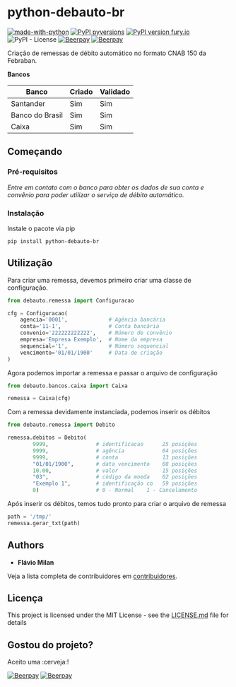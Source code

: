 # python-debauto-br


[![made-with-python](https://img.shields.io/badge/Made%20with-Python-1f425f.svg)](https://www.python.org/)
[![PyPI pyversions](https://img.shields.io/pypi/pyversions/python-debauto-br.svg)](https://pypi.python.org/pypi/python-debauto-br/)
[![PyPI version fury.io](https://badge.fury.io/py/python-debauto-br.svg)](https://pypi.python.org/pypi/python-debauto-br/)
![PyPI - License](https://img.shields.io/pypi/l/python-debauto-br.svg)
[![Beerpay](https://beerpay.io/flaviomilan/python-debauto-br/badge.svg?style=beer-square)](https://beerpay.io/flaviomilan/python-debauto-br)  [![Beerpay](https://beerpay.io/flaviomilan/python-debauto-br/make-wish.svg?style=flat-square)](https://beerpay.io/flaviomilan/python-debauto-br?focus=wish)

Criação de remessas de débito automático no formato CNAB 150 da Febraban.

**Bancos**

| Banco           | Criado | Validado |
| -----           | ---    | ---      |
| Santander       | Sim    | Sim      |
| Banco do Brasil | Sim    | Sim      |
| Caixa           | Sim    | Sim      |


## Começando


### Pré-requisitos

*Entre em contato com o banco para obter os dados de sua conta e convênio para poder utilizar o serviço de débito automático.* 


### Instalação

Instale o pacote via pip

```
pip install python-debauto-br
```

## Utilização

Para criar uma remessa, devemos primeiro criar uma classe de configuração.

```python
from debauto.remessa import Configuracao

cfg = Configuracao(
    agencia='0001',             # Agência bancária
    conta='11-1',               # Conta bancária
    convenio='222222222222',    # Número de convênio
    empresa='Empresa Exemplo',  # Nome da empresa
    sequencial='1',             # Número sequencial
    vencimento='01/01/1900'     # Data de criação
)
```

Agora podemos importar a remessa e passar o arquivo de configuração

```python
from debauto.bancos.caixa import Caixa

remessa = Caixa(cfg)
```

Com a remessa devidamente instanciada, podemos inserir os débitos

```python
from debauto.remessa import Debito

remessa.debitos = Debito(
        9999,               # identificacao      25 posições
        9999,               # agência            04 posições
        9999,               # conta              13 posições
        "01/01/1900",       # data vencimento    08 posições
        10.00,              # valor              15 posições
        "03",               # código da moeda    02 posições
        "Exemplo 1",        # identificação co   59 posições
        0)                  # 0 - Normal    1 - Cancelamento
```

Após inserir os débitos, temos tudo pronto para criar o arquivo de remessa

```python
path = '/tmp/'
remessa.gerar_txt(path)
```

## Authors

* **Flávio Milan**

Veja a lista completa de contribuidores em [contribuidores](https://github.com/flaviomilan/python-debauto-br/contributors).

## Licença

This project is licensed under the MIT License - see the [LICENSE.md](LICENSE.md) file for details


## Gostou do projeto?
Aceito uma :cerveja:!

[![Beerpay](https://beerpay.io/flaviomilan/python-debauto-br/badge.svg?style=beer-square)](https://beerpay.io/flaviomilan/python-debauto-br)  [![Beerpay](https://beerpay.io/flaviomilan/python-debauto-br/make-wish.svg?style=flat-square)](https://beerpay.io/flaviomilan/python-debauto-br?focus=wish)